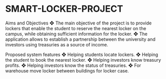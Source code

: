 # SMART-LOCKER-PROJECT   
Aims and Objectives
❖ The main objective of the project is to provide lockers that enable the student to reserve the nearest locker on the campus, while obtaining sufficient information for the locker.
❖ The application allows to establish a partnership between the university and investors using treasuries as a source of income.

Proposed system features
❖ Helping students locate lockers.
❖ Helping the student to book the nearest locker.
❖ Helping investors know treasury profits.
❖ Helping investors know the status of treasuries.
❖ For warehouse move locker between buildings for locker case.
